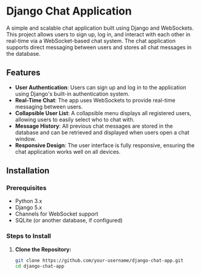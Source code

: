 # Django Chat Application

A simple and scalable chat application built using Django and WebSockets. This project allows users to sign up, log in, and interact with each other in real-time via a WebSocket-based chat system. The chat application supports direct messaging between users and stores all chat messages in the database.

## Features

- **User Authentication**: Users can sign up and log in to the application using Django's built-in authentication system.
- **Real-Time Chat**: The app uses WebSockets to provide real-time messaging between users.
- **Collapsible User List**: A collapsible menu displays all registered users, allowing users to easily select who to chat with.
- **Message History**: All previous chat messages are stored in the database and can be retrieved and displayed when users open a chat window.
- **Responsive Design**: The user interface is fully responsive, ensuring the chat application works well on all devices.

## Installation

### Prerequisites

- Python 3.x
- Django 5.x
- Channels for WebSocket support
- SQLite (or another database, if configured)

### Steps to Install

1. **Clone the Repository:**
   ```bash
   git clone https://github.com/your-username/django-chat-app.git
   cd django-chat-app
